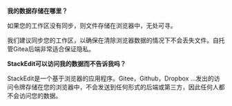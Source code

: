 **我的数据存储在哪里？**

如果您的工作区没有同步，则文件存储在浏览器中，无处可寻。

我们建议同步您的工作区，以确保在清除浏览器数据的情况下不会丢失文件。自托管Gitea后端非常适合保证隐私。

**StackEdit可以访问我的数据而不告诉我吗？**

StackEdit是一个基于浏览器的应用程序。Gitee，Github，Dropbox ...发出的访问令牌存储在您的浏览器中，不会发送到任何形式的后端或第三方，因此任何人都不会访问您的数据。
